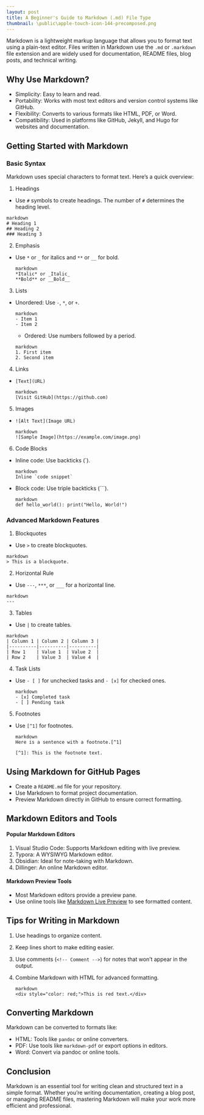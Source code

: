 ```yaml
---
layout: post
title: A Beginner's Guide to Markdown (.md) File Type
thumbnail: \public\apple-touch-icon-144-precomposed.png
---
```


Markdown is a lightweight markup language that allows you to format text using a plain-text editor. Files written in Markdown use the `.md` or `.markdown` file extension and are widely used for documentation, README files, blog posts, and technical writing.

## Why Use Markdown?
* Simplicity: Easy to learn and read.
* Portability: Works with most text editors and version control systems like GitHub.
* Flexibility: Converts to various formats like HTML, PDF, or Word.
* Compatibility: Used in platforms like GitHub, Jekyll, and Hugo for websites and documentation.

## Getting Started with Markdown
### Basic Syntax
Markdown uses special characters to format text. Here’s a quick overview:

1. Headings
* Use `#` symbols to create headings. The number of `#` determines the heading level.
```
markdown
# Heading 1
## Heading 2
### Heading 3
```
2. Emphasis
* Use `*` or `_` for italics and `**` or `__` for bold.
    ```
    markdown
    *Italic* or _Italic_
    **Bold** or __Bold__
    ```
3. Lists
* Unordered: Use `-`, `*`, or `+`.

    ```
    markdown
    - Item 1
    - Item 2
    ```

    * Ordered: Use numbers followed by a period.
    ```
    markdown
    1. First item
    2. Second item
    ```

4. Links
* `[Text](URL)`
    ```
    markdown
    [Visit GitHub](https://github.com)
    ```

5. Images
* `![Alt Text](Image URL)`
    ```
    markdown
    ![Sample Image](https://example.com/image.png)
    ```

6. Code Blocks
* Inline code: Use backticks (`).
    ```
    markdown
    Inline `code snippet`
    ```

* Block code: Use triple backticks (```).
    ```
    markdown
    def hello_world(): print("Hello, World!")
    ```

### Advanced Markdown Features
1. Blockquotes
* Use `>` to create blockquotes.
```
markdown
> This is a blockquote.
```
2. Horizontal Rule
* Use `---`, `***`, or `___` for a horizontal line.
```
markdown
---
```
3. Tables
* Use `|` to create tables.
```
markdown
| Column 1 | Column 2 | Column 3 |
|----------|----------|----------|
| Row 1    | Value 1  | Value 2  |
| Row 2    | Value 3  | Value 4  |
```
4. Task Lists
* Use `- [ ]` for unchecked tasks and `- [x]` for checked ones.

    ```
    markdown
    - [x] Completed task
    - [ ] Pending task
    ```

5. Footnotes
* Use `[^1]` for footnotes.

    ```
    markdown
    Here is a sentence with a footnote.[^1]

    [^1]: This is the footnote text.
    ```

## Using Markdown for GitHub Pages
* Create a `README.md` file for your repository.
* Use Markdown to format project documentation.
* Preview Markdown directly in GitHub to ensure correct formatting.

## Markdown Editors and Tools
#### Popular Markdown Editors
1. Visual Studio Code: Supports Markdown editing with live preview.
2. Typora: A WYSIWYG Markdown editor.
3. Obsidian: Ideal for note-taking with Markdown.
4. Dillinger: An online Markdown editor.

#### Markdown Preview Tools
* Most Markdown editors provide a preview pane.
* Use online tools like [Markdown Live Preview](https://markdownlivepreview.com/) to see formatted content.

## Tips for Writing in Markdown
1. Use headings to organize content.
2. Keep lines short to make editing easier.
3. Use comments (`<!-- Comment -->`) for notes that won’t appear in the output.
4. Combine Markdown with HTML for advanced formatting.

    ```
    markdown
    <div style="color: red;">This is red text.</div>
    ```

## Converting Markdown
Markdown can be converted to formats like:

* HTML: Tools like `pandoc` or online converters.
* PDF: Use tools like `markdown-pdf` or export options in editors.
* Word: Convert via pandoc or online tools.

## Conclusion
Markdown is an essential tool for writing clean and structured text in a simple format. Whether you’re writing documentation, creating a blog post, or managing README files, mastering Markdown will make your work more efficient and professional.
